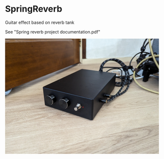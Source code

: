 # SpringReverb
Guitar effect based on reverb tank

See "Spring reverb project documentation.pdf"

![SpringReverb](Pictures/SpringReverb(14).jpg)

